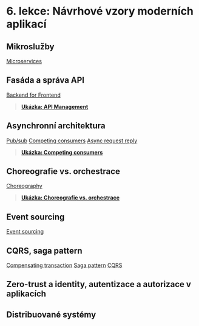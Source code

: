 # 6. lekce: Návrhové vzory moderních aplikací

## Mikroslužby
[Microservices](https://learn.microsoft.com/en-us/azure/architecture/microservices/)

## Fasáda a správa API
[Backend for Frontend](https://learn.microsoft.com/en-us/azure/architecture/patterns/backends-for-frontends)

> **[Ukázka: API Management](apim.md)**

## Asynchronní architektura
[Pub/sub](https://learn.microsoft.com/en-us/azure/architecture/patterns/publisher-subscriber)
[Competing consumers](https://learn.microsoft.com/en-us/azure/architecture/patterns/competing-consumers)
[Async request reply](https://learn.microsoft.com/en-us/azure/architecture/patterns/async-request-reply)

> **[Ukázka: Competing consumers](competing_consumers.md)**

## Choreografie vs. orchestrace
[Choreography](https://learn.microsoft.com/en-us/azure/architecture/patterns/choreography)

> **[Ukázka: Choreografie vs. orchestrace](orchestration_vs_choreography.md)**

## Event sourcing
[Event sourcing](https://learn.microsoft.com/en-us/azure/architecture/patterns/event-sourcing)

## CQRS, saga pattern
[Compensating transaction](https://learn.microsoft.com/en-us/azure/architecture/patterns/compensating-transaction)
[Saga pattern](https://learn.microsoft.com/en-us/azure/architecture/reference-architectures/saga/saga)
[CQRS](https://learn.microsoft.com/en-us/azure/architecture/patterns/cqrs)

## Zero-trust a identity, autentizace a autorizace v aplikacích

## Distribuované systémy
